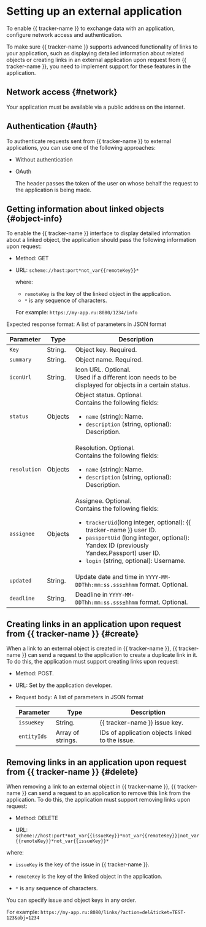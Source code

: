 # Setting up an external application

To enable {{ tracker-name }} to exchange data with an application, configure network access and authentication.

To make sure {{ tracker-name }} supports advanced functionality of links to your application, such as displaying detailed information about related objects or creating links in an external application upon request from {{ tracker-name }}, you need to implement support for these features in the application.

## Network access {#network}


Your application must be available via a public address on the internet.


## Authentication {#auth}

To authenticate requests sent from {{ tracker-name }} to external applications, you can use one of the following approaches:

- Without authentication

- OAuth

  The header passes the token of the user on whose behalf the request to the application is being made.


## Getting information about linked objects {#object-info}

To enable the {{ tracker-name }} interface to display detailed information about a linked object, the application should pass the following information upon request:

- Method: GET

- URL: `scheme://host:port*not_var{{remoteKey}}*`

  where:
  - `remoteKey` is the key of the linked object in the application.
  - `*` is any sequence of characters.

  For example: `https://my-app.ru:8080/1234/info`

Expected response format: A list of parameters in JSON format

| Parameter | Type | Description |
| -------- | -------- | ---------- |
| `Key` | String. | Object key. Required. |
| `summary` | String. | Object name. Required. |
| `iconUrl` | String. | Icon URL. Optional.<br/>Used if a different icon needs to be displayed for objects in a certain status. |
| `status` | Objects | Object status. Optional.<br/>Contains the following fields: <ul><li>`name` (string): Name.</li><li>`description` (string, optional): Description.</li></ul> |
| `resolution` | Objects | Resolution. Optional.<br/>Contains the following fields: <ul><li>`name` (string): Name.</li><li>`description` (string, optional): Description.</li></ul> |
| `assignee` | Objects | Assignee. Optional.<br/>Contains the following fields:<ul><li>`trackerUid`(long integer, optional): {{ tracker-name }} user ID.</li><li>`passportUid` (long integer, optional): Yandex ID (previously Yandex.Passport) user ID.</li><li>`login` (string, optional): Username.</li></ul> |
| `updated` | String. | Update date and time in `YYYY-MM-DDThh:mm:ss.sss±hhmm` format. Optional. |
| `deadline` | String. | Deadline in `YYYY-MM-DDThh:mm:ss.sss±hhmm` format. Optional. |

## Creating links in an application upon request from {{ tracker-name }} {#create}

When a link to an external object is created in {{ tracker-name }}, {{ tracker-name }} can send a request to the application to create a duplicate link in it. To do this, the application must support creating links upon request:

- Method: POST.

- URL: Set by the application developer.

- Request body: A list of parameters in JSON format

    Parameter | Type | Description
    -------- | -------- | ----------
    `issueKey` | String. | {{ tracker-name }} issue key.
    `entityIds` | Array of strings. | IDs of application objects linked to the issue.

## Removing links in an application upon request from {{ tracker-name }} {#delete}

When removing a link to an external object in {{ tracker-name }}, {{ tracker-name }} can send a request to an application to remove this link from the application. To do this, the application must support removing links upon request:

- Method: DELETE

- URL: `scheme://host:port*not_var{{issueKey}}*not_var{{remoteKey}}|not_var{{remoteKey}}*not_var{{issueKey}}*`

where:

- `issueKey` is the key of the issue in {{ tracker-name }}.

- `remoteKey` is the key of the linked object in the application.

- `*` is any sequence of characters.

You can specify issue and object keys in any order.

For example: `https://my-app.ru:8080/links/?action=del&ticket=TEST-123&obj=1234`


